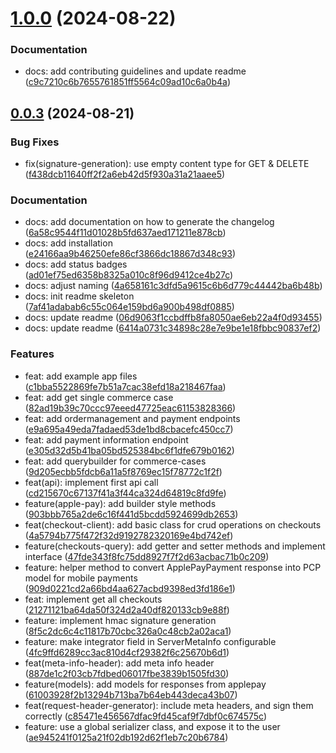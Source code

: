 # [1.0.0](https://github.com/PAYONE-GmbH/PCP-ServerSDK-java/compare/v0.0.3...v1.0.0) (2024-08-22)

### Documentation

* docs: add contributing guidelines and update readme ([c9c7210c6b7655761851ff5564c09ad10c6a0b4a](https://github.com/PAYONE-GmbH/PCP-ServerSDK-java/commit/c9c7210c6b7655761851ff5564c09ad10c6a0b4a))

## [0.0.3](https://github.com/PAYONE-GmbH/PCP-ServerSDK-java/compare/v0.0.2...v0.0.3) (2024-08-21)

### Bug Fixes

* fix(signature-generation): use empty content type for GET & DELETE ([f438dcb11640ff2f2a6eb42d5f930a31a21aaee5](https://github.com/PAYONE-GmbH/PCP-ServerSDK-java/commit/f438dcb11640ff2f2a6eb42d5f930a31a21aaee5))

### Documentation

* docs: add documentation on how to generate the changelog ([6a58c9544f11d01028b5fd637aed171211e878cb](https://github.com/PAYONE-GmbH/PCP-ServerSDK-java/commit/6a58c9544f11d01028b5fd637aed171211e878cb))
* docs: add installation ([e24166aa9b46250efe86cf3866dc18867d348c93](https://github.com/PAYONE-GmbH/PCP-ServerSDK-java/commit/e24166aa9b46250efe86cf3866dc18867d348c93))
* docs: add status badges ([ad01ef75ed6358b8325a010c8f96d9412ce4b27c](https://github.com/PAYONE-GmbH/PCP-ServerSDK-java/commit/ad01ef75ed6358b8325a010c8f96d9412ce4b27c))
* docs: adjust naming ([4a658161c3dfd5a9615c6b6d779c44442ba6b48b](https://github.com/PAYONE-GmbH/PCP-ServerSDK-java/commit/4a658161c3dfd5a9615c6b6d779c44442ba6b48b))
* docs: init readme skeleton ([7af41adabab6c55c064e159bd6a900b498df0885](https://github.com/PAYONE-GmbH/PCP-ServerSDK-java/commit/7af41adabab6c55c064e159bd6a900b498df0885))
* docs: update readme ([06d9063f1ccbdffb8fa8050ae6eb22a4f0d93455](https://github.com/PAYONE-GmbH/PCP-ServerSDK-java/commit/06d9063f1ccbdffb8fa8050ae6eb22a4f0d93455))
* docs: update readme ([6414a0731c34898c28e7e9be1e18fbbc90837ef2](https://github.com/PAYONE-GmbH/PCP-ServerSDK-java/commit/6414a0731c34898c28e7e9be1e18fbbc90837ef2))

### Features

* feat: add example app files ([c1bba5522869fe7b51a7cac38efd18a218467faa](https://github.com/PAYONE-GmbH/PCP-ServerSDK-java/commit/c1bba5522869fe7b51a7cac38efd18a218467faa))
* feat: add get single commerce case ([82ad19b39c70ccc97eeed47725eac61153828366](https://github.com/PAYONE-GmbH/PCP-ServerSDK-java/commit/82ad19b39c70ccc97eeed47725eac61153828366))
* feat: add ordermanagement and payment endpoints ([e9a695a49eda7fadaed53de1bd8cbacefc450cc7](https://github.com/PAYONE-GmbH/PCP-ServerSDK-java/commit/e9a695a49eda7fadaed53de1bd8cbacefc450cc7))
* feat: add payment information endpoint ([e305d32d5b41ba05bd525384bc6f1dfe679b0162](https://github.com/PAYONE-GmbH/PCP-ServerSDK-java/commit/e305d32d5b41ba05bd525384bc6f1dfe679b0162))
* feat: add querybuilder for commerce-cases ([9d205ecbb5fdcb6a11a5f8769ec15f78772c1f2f](https://github.com/PAYONE-GmbH/PCP-ServerSDK-java/commit/9d205ecbb5fdcb6a11a5f8769ec15f78772c1f2f))
* feat(api): implement first api call ([cd215670c67137f41a3f44ca324d64819c8fd9fe](https://github.com/PAYONE-GmbH/PCP-ServerSDK-java/commit/cd215670c67137f41a3f44ca324d64819c8fd9fe))
* feature(apple-pay): add builder style methods ([903bbb765a2de6c16f441d5bcdd5924699db2653](https://github.com/PAYONE-GmbH/PCP-ServerSDK-java/commit/903bbb765a2de6c16f441d5bcdd5924699db2653))
* feat(checkout-client): add basic class for crud operations on checkouts ([4a5794b775f472f32d9192782320169e4bd742ef](https://github.com/PAYONE-GmbH/PCP-ServerSDK-java/commit/4a5794b775f472f32d9192782320169e4bd742ef))
* feature(checkouts-query): add getter and setter methods and implement interface ([47fde343f8fc75dd8927f7f2d63acbac71b0c209](https://github.com/PAYONE-GmbH/PCP-ServerSDK-java/commit/47fde343f8fc75dd8927f7f2d63acbac71b0c209))
* feature: helper method to convert ApplePayPayment response into PCP model for mobile payments ([909d0221cd2a66bd4aa627acbd9398ed3fd186e1](https://github.com/PAYONE-GmbH/PCP-ServerSDK-java/commit/909d0221cd2a66bd4aa627acbd9398ed3fd186e1))
* feat: implement get all checkouts ([21271121ba64da50f324d2a40df820133cb9e88f](https://github.com/PAYONE-GmbH/PCP-ServerSDK-java/commit/21271121ba64da50f324d2a40df820133cb9e88f))
* feature: implement hmac signature generation ([8f5c2dc6c4c11817b70cbc326a0c48cb2a02aca1](https://github.com/PAYONE-GmbH/PCP-ServerSDK-java/commit/8f5c2dc6c4c11817b70cbc326a0c48cb2a02aca1))
* feature: make integrator field in ServerMetaInfo configurable ([4fc9ffd6289cc3ac810d4cf29382f6c25670b6d1](https://github.com/PAYONE-GmbH/PCP-ServerSDK-java/commit/4fc9ffd6289cc3ac810d4cf29382f6c25670b6d1))
* feat(meta-info-header): add meta info header ([887de1c2f03cb7fdbed06017fbe3839b1505fd30](https://github.com/PAYONE-GmbH/PCP-ServerSDK-java/commit/887de1c2f03cb7fdbed06017fbe3839b1505fd30))
* feature(models): add models for responses from applepay ([61003928f2b13294b713ba7b64eb443deca43b07](https://github.com/PAYONE-GmbH/PCP-ServerSDK-java/commit/61003928f2b13294b713ba7b64eb443deca43b07))
* feat(request-header-generator): include meta headers, and sign them correctly ([c85471e456567dfac9fd45caf9f7dbf0c674575c](https://github.com/PAYONE-GmbH/PCP-ServerSDK-java/commit/c85471e456567dfac9fd45caf9f7dbf0c674575c))
* feature: use a global serializer class, and expose it to the user ([ae945241f0125a21f02db192d62f1eb7c20b6784](https://github.com/PAYONE-GmbH/PCP-ServerSDK-java/commit/ae945241f0125a21f02db192d62f1eb7c20b6784))

